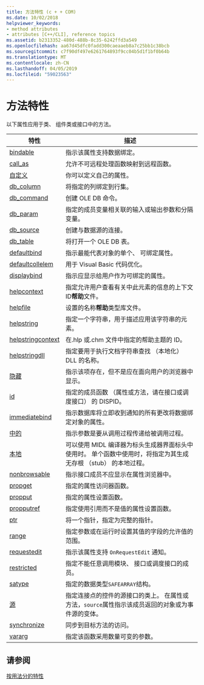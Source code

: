 ```yaml
---
title: 方法特性 (c + + COM)
ms.date: 10/02/2018
helpviewer_keywords:
- method attributes
- attributes [C++/CLI], reference topics
ms.assetid: b2313352-480d-488b-8c35-6242ffd3a549
ms.openlocfilehash: aa67d45dfc0fadd300caeaaeb8a7c25bb1c38bcb
ms.sourcegitcommit: c7f90df497e6261764893f9cc04b5d1f1bf0b64b
ms.translationtype: MT
ms.contentlocale: zh-CN
ms.lasthandoff: 04/05/2019
ms.locfileid: "59023563"
---
```

# <a name="method-attributes"></a>方法特性

以下属性应用于类、 组件类或接口中的方法。

|特性|描述|
|---------------|-----------------|
|[bindable](bindable.md)|指示该属性支持数据绑定。|
|[call_as](call-as.md)|允许不可远程处理函数映射到远程函数。|
|[自定义](custom-cpp.md)|你可以定义自己的属性。|
|[db_column](db-column.md)|将指定的列绑定到行集。|
|[db_command](db-command.md)|创建 OLE DB 命令。|
|[db_param](db-param.md)|指定的成员变量相关联的输入或输出参数和分隔变量。|
|[db_source](db-source.md)|创建与数据源的连接。|
|[db_table](db-table.md)|将打开一个 OLE DB 表。|
|[defaultbind](defaultbind.md)|指示最能代表对象的单个、 可绑定属性。|
|[defaultcollelem](defaultcollelem.md)|用于 Visual Basic 代码优化。|
|[displaybind](displaybind.md)|指示应显示给用户作为可绑定的属性。|
|[helpcontext](helpcontext.md)|指定允许用户查看有关中此元素的信息的上下文 ID**帮助**文件。|
|[helpfile](helpfile.md)|设置的名称**帮助**类型库文件。|
|[helpstring](helpstring.md)|指定一个字符串，用于描述应用该字符串的元素。|
|[helpstringcontext](helpstringcontext.md)|在.hlp 或.chm 文件中指定的帮助主题的 ID。|
|[helpstringdll](helpstringdll.md)|指定要用于执行文档字符串查找 （本地化） DLL 的名称。|
|[隐藏](hidden.md)|指示该项存在，但不是应在面向用户的浏览器中显示。|
|[id](id.md)|指定的成员函数 （属性或方法，请在接口或调度接口） 的 DISPID。|
|[immediatebind](immediatebind.md)|指示数据库将立即收到通知的所有更改将数据绑定对象的属性。|
|[中的](in-cpp.md)|指示参数是要从调用过程传递给被调用过程。|
|[本地](local-cpp.md)|可以使用 MIDL 编译器为标头生成器界面标头中使用时。 单个函数中使用时，将指定为其生成无存根 （stub） 的本地过程。|
|[nonbrowsable](nonbrowsable.md)|指示接口成员不应显示在属性浏览器中。|
|[propget](propget.md)|指定的属性访问器函数。|
|[propput](propput.md)|指定的属性设置函数。|
|[propputref](propputref.md)|指定使用引用而不是值的属性设置函数。|
|[ptr](ptr.md)|将一个指针，指定为完整的指针。|
|[range](range-cpp.md)|指定参数或在运行时设置其值的字段的允许值的范围。|
|[requestedit](requestedit.md)|指示该属性支持 `OnRequestEdit` 通知。|
|[restricted](restricted.md)|指定不能任意调用模块、 接口或调度接口的成员。|
|[satype](satype.md)|指定的数据类型`SAFEARRAY`结构。|
|[源](source-cpp.md)|指定连接点的控件的源接口的类上。 在属性或方法，`source`属性指示该成员返回的对象或为事件源的变体。|
|[synchronize](synchronize.md)|同步到目标方法的访问。|
|[vararg](vararg.md)|指定该函数采用数量可变的参数。|

## <a name="see-also"></a>请参阅

[按用法分的特性](attributes-by-usage.md)